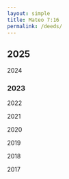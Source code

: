 ```yaml
---
layout: simple
title: Mateo 7:16
permalink: /deeds/
---
```



## 2025

<script type="module" crossorigin src="{% link assets/deeds-screen/index.js %}"></script>
<link rel="stylesheet" crossorigin href="{% link assets/deeds-screen/index.css %}">
<div id="root"></div>

2024

### 2023

2022

2021

2020

2019

2018

2017

